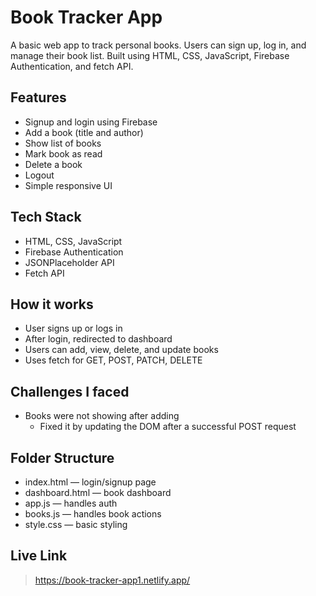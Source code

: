 # Book Tracker App

A basic web app to track personal books. Users can sign up, log in, and manage their book list. Built using HTML, CSS, JavaScript, Firebase Authentication, and fetch API.

## Features

- Signup and login using Firebase
- Add a book (title and author)
- Show list of books
- Mark book as read
- Delete a book
- Logout
- Simple responsive UI

## Tech Stack

- HTML, CSS, JavaScript
- Firebase Authentication
- JSONPlaceholder API
- Fetch API

## How it works

- User signs up or logs in
- After login, redirected to dashboard
- Users can add, view, delete, and update books
- Uses fetch for GET, POST, PATCH, DELETE

## Challenges I faced

- Books were not showing after adding
  - Fixed it by updating the DOM after a successful POST request

## Folder Structure

- index.html — login/signup page
- dashboard.html — book dashboard
- app.js — handles auth
- books.js — handles book actions
- style.css — basic styling

## Live Link

> https://book-tracker-app1.netlify.app/

